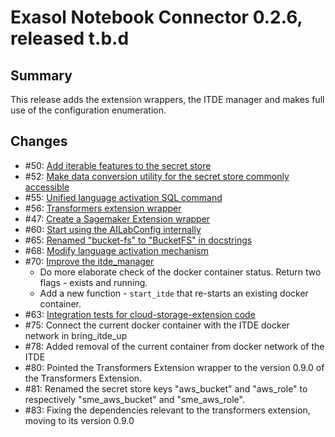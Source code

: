 # Exasol Notebook Connector 0.2.6, released t.b.d

## Summary

This release adds the extension wrappers, the ITDE manager and makes full use of the configuration enumeration.

## Changes

* #50: [Add iterable features to the secret store](https://github.com/exasol/notebook-connector/issues/50)
* #52: [Make data conversion utility for the secret store commonly accessible](https://github.com/exasol/notebook-connector/issues/52)
* #55: [Unified language activation SQL command](https://github.com/exasol/notebook-connector/pull/55)
* #56: [Transformers extension wrapper](https://github.com/exasol/notebook-connector/pull/56)
* #47: [Create a Sagemaker Extension wrapper](https://github.com/exasol/notebook-connector/issues/47)
* #60: [Start using the AILabConfig internally](https://github.com/exasol/notebook-connector/issues/60)
* #65: [Renamed "bucket-fs" to "BucketFS" in docstrings](https://github.com/exasol/notebook-connector/issues/65)
* #68: [Modify language activation mechanism](https://github.com/exasol/notebook-connector/issues/68)
* #70: [Improve the itde_manager](https://github.com/exasol/notebook-connector/issues/70)
  * Do more elaborate check of the docker container status. Return two flags - exists and running.
  * Add a new function - `start_itde` that re-starts an existing docker container.
* #63: [Integration tests for cloud-storage-extension code](https://github.com/exasol/notebook-connector/issues/63)
* #75: Connect the current docker container with the ITDE docker network in bring_itde_up
* #78: Added removal of the current container from docker network of the ITDE 
* #80: Pointed the Transformers Extension wrapper to the version 0.9.0 of the Transformers Extension.
* #81: Renamed the secret store keys "aws_bucket" and "aws_role" to respectively "sme_aws_bucket" and "sme_aws_role".
* #83: Fixing the dependencies relevant to the transformers extension, moving to its version 0.9.0